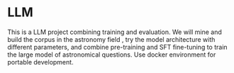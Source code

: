 # LLM
This is a LLM project combining training and evaluation. We will mine and build the corpus in the astronomy field , try the model architecture with different parameters, and combine pre-training and SFT fine-tuning to train the large model of astronomical questions. Use docker environment for portable development.
